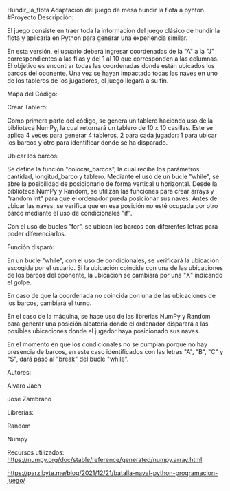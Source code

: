 Hundir_la_flota
Adaptación  del juego de mesa hundir la flota a pyhton
#Proyecto
Descripción:

El juego consiste en traer toda la información del juego clásico de hundir la flota y aplicarla en Python para generar una experiencia similar.

En esta versión, el usuario deberá ingresar coordenadas de la "A" a la "J" correspondientes a las filas y del 1 al 10 que corresponden a las columnas. El objetivo es encontrar todas las coordenadas donde están ubicados los barcos del oponente. Una vez se hayan impactado todas las naves en uno de los tableros de los jugadores, el juego llegará a su fin.

Mapa del Código:

Crear Tablero:

Como primera parte del código, se genera un tablero haciendo uso de la biblioteca NumPy, la cual retornará un tablero de 10 x 10 casillas. Este se aplica 4 veces para generar 4 tableros, 2 para cada jugador: 1 para ubicar los barcos y otro para identificar donde se ha disparado.

Ubicar los barcos:

Se define la función "colocar_barcos", la cual recibe los parámetros: cantidad, longitud_barco y tablero. Mediante el uso de un bucle "while", se abre la posibilidad de posicionarlo de forma vertical u horizontal. Desde la biblioteca NumPy y Random, se utilizan las funciones para crear arrays   y "random int" para que el ordenador pueda posicionar sus naves. Antes de ubicar las naves, se verifica que en esa posición no esté ocupada por otro barco mediante el uso de condicionales "if".

Con el uso de bucles "for", se ubican los barcos con diferentes letras para poder diferenciarlos.

Función disparó:

En un bucle "while", con el uso de condicionales, se verificará la ubicación escogida por el usuario. Si la ubicación coincide con una de las ubicaciones de los barcos del oponente, la ubicación se cambiará por una "X" indicando el golpe.

En caso de que la coordenada no coincida con una de las ubicaciones de los barcos, cambiará el turno.

En el caso de la máquina, se hace uso de las librerias  NumPy y  Random  para generar una posición aleatoria donde el ordenador disparará a las posibles ubicaciones donde el jugador haya posicionado sus naves.

En el momento en que los condicionales no se cumplan porque no hay presencia de barcos, en este caso identificados con las letras "A", "B", "C" y "S", dará paso al "break" del bucle "while".

Autores:

Alvaro Jaen

Jose Zambrano


Librerías:

Random 

Numpy 


Recursos utilizados:
https://numpy.org/doc/stable/reference/generated/numpy.array.html.

https://parzibyte.me/blog/2021/12/21/batalla-naval-python-programacion-juego/

